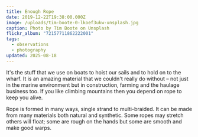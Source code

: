 ```yaml
---
title: Enough Rope
date: 2019-12-22T19:38:00.000Z
image: /uploads/tim-boote-0-lkoef3ukw-unsplash.jpg
caption: Photo by Tim Boote on Unsplash
flickr_album: "72157711862222001"
tags:
  - observations
  - photography
updated: 2025-08-18
---
```


It's the stuff that we use on boats to hoist our sails and to hold on to the wharf. It is an amazing material that we couldn't really do without – not just in the marine environment but in construction, farming and the haulage business too. If you like climbing mountains then you depend on rope to keep you alive.

Rope is formed in many ways, single strand to multi-braided. It can be made from many materials both natural and synthetic. Some ropes may stretch others will float; some are rough on the hands but some are smooth and make good warps.
